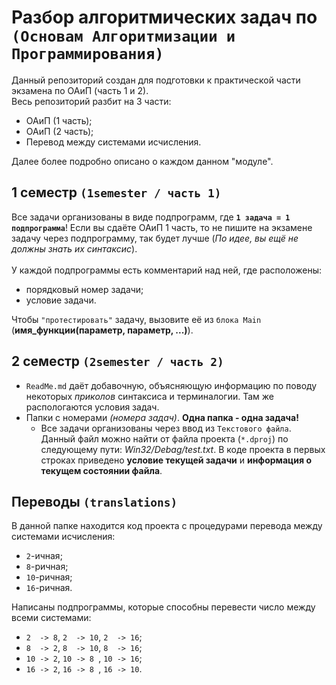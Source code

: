 # Разбор алгоритмических задач по `(Основам Алгоритмизации и Программирования)`

Данный репозиторий создан для подготовки к практической части экзамена по ОАиП (часть 1 и 2).</br>
Весь репозиторий разбит на 3 части:
  - ОАиП (1 часть); </br>
  - ОАиП (2 часть); </brs>
  - Перевод между системами исчисления.

Далее более подробно описано о каждом данном "модуле".

## 1 семестр `(1semester / часть 1)`
Все задачи организованы в виде подпрограмм, где __`1 задача = 1 подпрограмма`__! Если вы сдаёте ОАиП 1 часть, то не пишите на экзамене задачу через подпрограмму, так будет лучше (_По идее, вы ещё не должны знать их синтаксис_). </br></br>
У каждой подпрограммы есть комментарий над ней, где расположены:
  - порядковый номер задачи; </br>
  - условие задачи. 

Чтобы `"протестировать"` задачу, вызовите её из `блока Main` (__имя_функции(параметр, параметр, ...)__).

## 2 семестр `(2semester / часть 2)`
  - `ReadMe.md` даёт добавочную, объясняющую информацию по поводу некоторых _приколов_ синтаксиса и терминалогии.
Там же распологаются условия задач. </br>
  - Папки с номерами _(номера задач)_. __Одна папка - одна задача!__ </br>
    - Все задачи организованы через ввод из `Текстового файла`. Данный файл можно найти от файла проекта (`*.dproj`) по следующему пути: _Win32/Debag/test.txt_. В коде проекта в первых строках приведено __условие текущей задачи__ и __информация о текущем состоянии файла__.

## Переводы `(translations)`
В данной папке находится код проекта с процедурами перевода между системами исчисления:
  - `2`-ичная;</br>
  - `8`-ричная;</br>
  - `10`-ричная;</br>
  - `16`-ричная.

Написаны подпрограммы, которые способны перевести число между всеми системами:
  - `2  -> 8`, `2  -> 10`, `2  -> 16`; </br>
  - `8  -> 2`, `8  -> 10`, `8  -> 16`; </br>
  - `10 -> 2`, `10 -> 8 `, `10 -> 16`; </br>
  - `16 -> 2`, `16 -> 8 `, `16 -> 10`.
